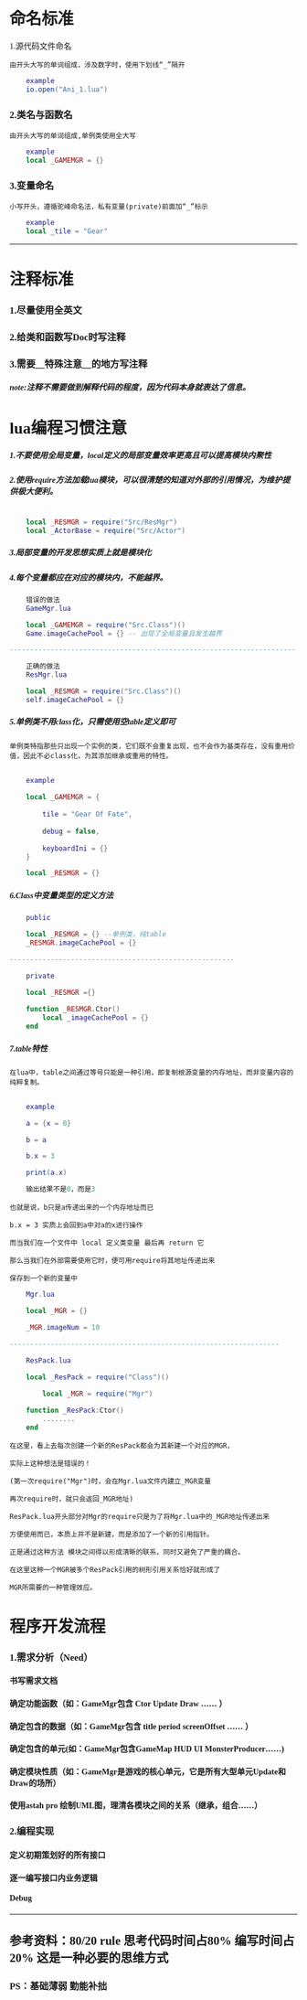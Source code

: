 <font face="微软雅黑">

# 命名标准


1.源代码文件命名

	由开头大写的单词组成，涉及数字时，使用下划线“_”隔开

``` lua
	example
	io.open("Ani_1.lua")
```

### 2.类名与函数名

	由开头大写的单词组成,单例类使用全大写

``` lua
	example
	local _GAMEMGR = {}
```

### 3.变量命名

	小写开头，遵循驼峰命名法，私有变量(private)前面加“_”标示

``` lua
	example
	local _tile = "Gear"
```
***************************

# 注释标准

### 1.尽量使用全英文
### 2.给类和函数写Doc时写注释
### 3.需要__特殊注意__的地方写注释
##### note:注释不需要做到解释代码的程度，因为代码本身就表达了信息。

# lua编程习惯注意

##### 1.不要使用全局变量，local定义的局部变量效率更高且可以提高模块内聚性
##### 2.使用require方法加载lua模块，可以很清楚的知道对外部的引用情况，为维护提供极大便利。

```lua

	local _RESMGR = require("Src/ResMgr")
	local _ActorBase = require("Src/Actor")

```
##### 3.局部变量的开发思想实质上就是模块化
##### 4.每个变量都应在对应的模块内，不能越界。
```lua
	错误的做法
	GameMgr.lua

	local _GAMEMGR = require("Src.Class")()
	Game.imageCachePool = {} -- 出现了全局变量且发生越界

----------------------------------------------------------------------

	正确的做法
	ResMgr.lua

	local _RESMGR = require("Src.Class")()
	self.imageCachePool = {}

```
##### 5.单例类不用class化，只需使用空table定义即可
	单例类特指那些只出现一个实例的类，它们既不会重复出现，也不会作为基类存在，没有重用价值，因此不必class化，为其添加继承或重用的特性。
```lua
	
	example
	
	local _GAMEMGR = {
		
		tile = "Gear Of Fate",
		
		debug = false,
		
		keyboardIni = {}
	}

	local _RESMGR = {}
```
##### 6.Class中变量类型的定义方法
```lua
	public

	local _RESMGR = {} --单例类，纯table
	_RESMGR.imageCachePool = {}

-------------------------------------------------------

	private

	local _RESMGR ={} 
	
	function _RESMGR.Ctor()
		local _imageCachePool = {}
	end 

```
##### 7.table特性
	在lua中，table之间通过等号只能是一种引用，即复制根源变量的内存地址，而非变量内容的纯粹复制。

```lua
	
	example

	a = {x = 0}

	b = a

	b.x = 3

	print(a.x)

	输出结果不是0，而是3
```
	也就是说，b只是a传递出来的一个内存地址而已 
	
	b.x = 3 实质上会回到a中对a的x进行操作
	
	而当我们在一个文件中 local 定义类变量 最后再 return 它 
	
	那么当我们在外部需要使用它时，便可用require将其地址传递出来
	
	保存到一个新的变量中
	
```lua
	Mgr.lua

	local _MGR = {}

	_MGR.imageNum = 10

------------------------------------------------------------------
	
	ResPack.lua

	local _ResPack = require("Class")()

		local _MGR = require("Mgr")

	function _ResPack:Ctor()
		........
	end 

```
	在这里，看上去每次创建一个新的ResPack都会为其新建一个对应的MGR，
	
	实际上这种想法是错误的！
	
	(第一次require("Mgr")时，会在Mgr.lua文件内建立_MGR变量
	
	再次require时，就只会返回_MGR地址)
	
	ResPack.lua开头部分对Mgr的require只是为了将Mgr.lua中的_MGR地址传递出来
	
	方便使用而已，本质上并不是新建，而是添加了一个新的引用指针。
	
	正是通过这种方法 模块之间得以形成清晰的联系，同时又避免了严重的耦合。
	
	在这里这种一个MGR被多个ResPack引用的树形引用关系恰好就形成了
	
	MGR所需要的一种管理效应。



# 程序开发流程

### 1.需求分析（Need）
#### 书写需求文档
#### 确定功能函数（如：GameMgr包含 Ctor Update Draw …… ）
#### 确定包含的数据（如：GameMgr包含 title period screenOffset …… ）
#### 确定包含的单元(如：GameMgr包含GameMap HUD UI MonsterProducer……)
#### 确定模块性质（如：GameMgr是游戏的核心单元，它是所有大型单元Update和Draw的场所）
#### 使用astah pro 绘制UML图，理清各模块之间的关系（继承，组合……）

### 2.编程实现
#### 定义初期策划好的所有接口
#### 逐一编写接口内业务逻辑
#### Debug
---------------------------------------
## 参考资料：80/20 rule 思考代码时间占80% 编写时间占20% 这是一种必要的思维方式

### PS：基础薄弱 勤能补拙

</font>







